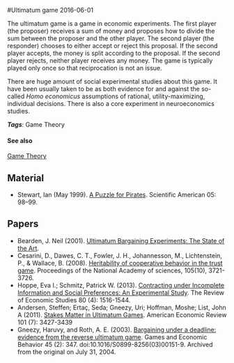
#Ultimatum game
2016-06-01

The ultimatum game is a game in economic experiments. The first player (the proposer) receives a sum of money and proposes how to divide the sum between the proposer and the other player. The second player (the responder) chooses to either accept or reject this proposal. If the second player accepts, the money is split according to the proposal. If the second player rejects, neither player receives any money. The game is typically played only once so that reciprocation is not an issue.

There are huge amount of social experimental studies about this game. It have been usually taken to be as both evidence for and against the so-called *Homo economicus* assumptions of rational, utility-maximizing, individual decisions.
There is also a core experiment in neuroeconomics studies.

***Tags***: Game Theory

#### See also
[Game Theory](/game_theory)
## Material
* Stewart, Ian (May 1999). [A Puzzle for Pirates](). Scientific American 05: 98–99.

## Papers
* Bearden, J. Neil (2001). [Ultimatum Bargaining Experiments: The State of the Art](http://papers.ssrn.com/sol3/papers.cfm?abstract_id=626183).
* Cesarini, D., Dawes, C. T., Fowler, J. H., Johannesson, M., Lichtenstein, P., & Wallace, B. (2008). [Heritability of cooperative behavior in the trust game](http://www.pnas.org/content/105/10/3721.full.pdf). Proceedings of the National Academy of sciences, 105(10), 3721-3726.
* Hoppe, Eva I.; Schmitz, Patrick W. (2013). [Contracting under Incomplete Information and Social Preferences: An Experimental Study](http://restud.oxfordjournals.org/content/80/4/1516). The Review of Economic Studies 80 (4): 1516-1544.
* Andersen, Steffen; Ertaç, Seda; Gneezy, Uri; Hoffman, Moshe; List, John A (2011). [Stakes Matter in Ultimatum Games](pubs.aeaweb.org/doi/abs/10.1257/aer.101.7.3427). American Economic Review 101 (7): 3427-3439
* Gneezy, Haruvy, and Roth, A. E. (2003). [Bargaining under a deadline: evidence from the reverse ultimatum game](https://web.archive.org/20040731061444/http://gsbwww.uchicago.edu:80/fac/uri.gneezy/vita/deadline.pdf). Games and Economic Behavior 45 (2): 347. doi:10.1016/S0899-8256(03)00151-9. Archived from the original on July 31, 2004.


